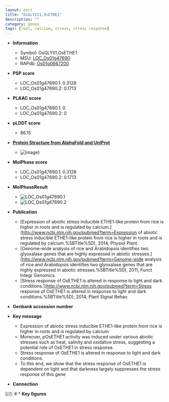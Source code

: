 ```yaml
---
layout: post
title: "OsGLYII1,OsETHE1"
description: ""
category: genes
tags: [root, calcium, stress, stress response]
---
```


* **Information**  
    + Symbol: OsGLYII1,OsETHE1  
    + MSU: [LOC_Os01g47690](http://rice.plantbiology.msu.edu/cgi-bin/ORF_infopage.cgi?orf=LOC_Os01g47690)  
    + RAPdb: [Os01g0667200](http://rapdb.dna.affrc.go.jp/viewer/gbrowse_details/irgsp1?name=Os01g0667200)  

* **PSP score**  
    + LOC_Os01g47690.1: 0.3128 
    + LOC_Os01g47690.2: 0.1713 

* **PLAAC score**  
    + LOC_Os01g47690.1: 0 
    + LOC_Os01g47690.2: 0 

* **pLDDT score**
    + 86.15

* **[Protein Structure from AlphaFold and UniProt](https://www.uniprot.org/uniprotkb/Q5QLQ5/entry#structure)**
    + ![image](https://ricepsp.github.io/images/Q5/AF-Q5QLQ5-F1.png))

* **MolPhase score**
    + LOC_Os01g47690.1: 0.3128
    + LOC_Os01g47690.2: 0.1713

* **MolPhaseResult**
    + ![LOC_Os01g47690.1](https://ricepsp.github.io/pictures/LOC_Os01g/LOC_Os01g47690.1.png)
    + ![LOC_Os01g47690.2](https://ricepsp.github.io/pictures/LOC_Os01g/LOC_Os01g47690.2.png)

* **Publication**  
    + [Expression of abiotic stress inducible ETHE1-like protein from rice is higher in roots and is regulated by calcium.](http://www.ncbi.nlm.nih.gov/pubmed?term=Expression of abiotic stress inducible ETHE1-like protein from rice is higher in roots and is regulated by calcium.%5BTitle%5D), 2014, Physiol Plant.
    + [Genome-wide analysis of rice and Arabidopsis identifies two glyoxalase genes that are highly expressed in abiotic stresses.](http://www.ncbi.nlm.nih.gov/pubmed?term=Genome-wide analysis of rice and Arabidopsis identifies two glyoxalase genes that are highly expressed in abiotic stresses.%5BTitle%5D), 2011, Funct Integr Genomics.
    + [Stress response of OsETHE1 is altered in response to light and dark conditions.](http://www.ncbi.nlm.nih.gov/pubmed?term=Stress response of OsETHE1 is altered in response to light and dark conditions.%5BTitle%5D), 2014, Plant Signal Behav.

* **Genbank accession number**  

* **Key message**  
    + Expression of abiotic stress inducible ETHE1-like protein from rice is higher in roots and is regulated by calcium
    + Moreover, pOsETHE1 activity was induced under various abiotic stresses such as heat, salinity and oxidative stress, suggesting a potential role of OsETHE1 in stress response.
    + Stress response of OsETHE1 is altered in response to light and dark conditions.
    + To this end, we show that the stress response of OsETHE1 is dependent on light and that darkness largely suppresses the stress response of this gene

* **Connection**  

[//]: # * **Key figures**  


